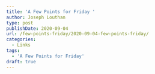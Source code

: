 ```yaml
---
title: 'A Few Points for Friday '
author: Joseph Louthan
type: post
publishDate: 2020-09-04
url: /few-points-friday/2020-09-04-few-points-friday/
categories:
  - Links
tags:
  - 'A Few Points for Friday'
draft: true
---
```

